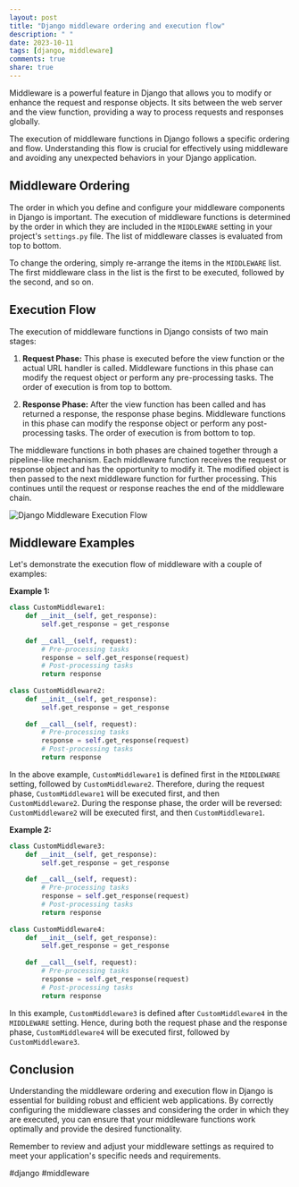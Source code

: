 ```yaml
---
layout: post
title: "Django middleware ordering and execution flow"
description: " "
date: 2023-10-11
tags: [django, middleware]
comments: true
share: true
---
```


Middleware is a powerful feature in Django that allows you to modify or enhance the request and response objects. It sits between the web server and the view function, providing a way to process requests and responses globally.

The execution of middleware functions in Django follows a specific ordering and flow. Understanding this flow is crucial for effectively using middleware and avoiding any unexpected behaviors in your Django application.

## Middleware Ordering

The order in which you define and configure your middleware components in Django is important. The execution of middleware functions is determined by the order in which they are included in the `MIDDLEWARE` setting in your project's `settings.py` file. The list of middleware classes is evaluated from top to bottom.

To change the ordering, simply re-arrange the items in the `MIDDLEWARE` list. The first middleware class in the list is the first to be executed, followed by the second, and so on.

## Execution Flow

The execution of middleware functions in Django consists of two main stages: 

1. **Request Phase:** This phase is executed before the view function or the actual URL handler is called. Middleware functions in this phase can modify the request object or perform any pre-processing tasks. The order of execution is from top to bottom.

2. **Response Phase:** After the view function has been called and has returned a response, the response phase begins. Middleware functions in this phase can modify the response object or perform any post-processing tasks. The order of execution is from bottom to top.

The middleware functions in both phases are chained together through a pipeline-like mechanism. Each middleware function receives the request or response object and has the opportunity to modify it. The modified object is then passed to the next middleware function for further processing. This continues until the request or response reaches the end of the middleware chain.

![Django Middleware Execution Flow](middleware-execution-flow.png)

## Middleware Examples

Let's demonstrate the execution flow of middleware with a couple of examples:

**Example 1:**
```python
class CustomMiddleware1:
    def __init__(self, get_response):
        self.get_response = get_response
        
    def __call__(self, request):
        # Pre-processing tasks
        response = self.get_response(request)
        # Post-processing tasks
        return response
        
class CustomMiddleware2:
    def __init__(self, get_response):
        self.get_response = get_response
        
    def __call__(self, request):
        # Pre-processing tasks
        response = self.get_response(request)
        # Post-processing tasks
        return response
```
In the above example, `CustomMiddleware1` is defined first in the `MIDDLEWARE` setting, followed by `CustomMiddleware2`. Therefore, during the request phase, `CustomMiddleware1` will be executed first, and then `CustomMiddleware2`. During the response phase, the order will be reversed: `CustomMiddleware2` will be executed first, and then `CustomMiddleware1`.

**Example 2:**
```python
class CustomMiddleware3:
    def __init__(self, get_response):
        self.get_response = get_response
        
    def __call__(self, request):
        # Pre-processing tasks
        response = self.get_response(request)
        # Post-processing tasks
        return response
        
class CustomMiddleware4:
    def __init__(self, get_response):
        self.get_response = get_response
        
    def __call__(self, request):
        # Pre-processing tasks
        response = self.get_response(request)
        # Post-processing tasks
        return response
```
In this example, `CustomMiddleware3` is defined after `CustomMiddleware4` in the `MIDDLEWARE` setting. Hence, during both the request phase and the response phase, `CustomMiddleware4` will be executed first, followed by `CustomMiddleware3`.

## Conclusion

Understanding the middleware ordering and execution flow in Django is essential for building robust and efficient web applications. By correctly configuring the middleware classes and considering the order in which they are executed, you can ensure that your middleware functions work optimally and provide the desired functionality.

Remember to review and adjust your middleware settings as required to meet your application's specific needs and requirements.

#django #middleware